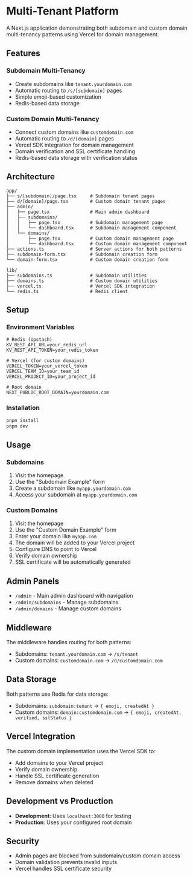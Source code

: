 # Multi-Tenant Platform

A Next.js application demonstrating both subdomain and custom domain multi-tenancy patterns using Vercel for domain management.

## Features

### Subdomain Multi-Tenancy

- Create subdomains like `tenant.yourdomain.com`
- Automatic routing to `/s/[subdomain]` pages
- Simple emoji-based customization
- Redis-based data storage

### Custom Domain Multi-Tenancy

- Connect custom domains like `customdomain.com`
- Automatic routing to `/d/[domain]` pages
- Vercel SDK integration for domain management
- Domain verification and SSL certificate handling
- Redis-based data storage with verification status

## Architecture

```
app/
├── s/[subdomain]/page.tsx     # Subdomain tenant pages
├── d/[domain]/page.tsx        # Custom domain tenant pages
├── admin/
│   ├── page.tsx               # Main admin dashboard
│   ├── subdomains/
│   │   ├── page.tsx           # Subdomain management page
│   │   └── dashboard.tsx      # Subdomain management component
│   └── domains/
│       ├── page.tsx           # Custom domain management page
│       └── dashboard.tsx      # Custom domain management component
├── actions.ts                 # Server actions for both patterns
├── subdomain-form.tsx         # Subdomain creation form
└── domain-form.tsx            # Custom domain creation form

lib/
├── subdomains.ts              # Subdomain utilities
├── domains.ts                 # Custom domain utilities
├── vercel.ts                  # Vercel SDK integration
└── redis.ts                   # Redis client
```

## Setup

### Environment Variables

```env
# Redis (Upstash)
KV_REST_API_URL=your_redis_url
KV_REST_API_TOKEN=your_redis_token

# Vercel (for custom domains)
VERCEL_TOKEN=your_vercel_token
VERCEL_TEAM_ID=your_team_id
VERCEL_PROJECT_ID=your_project_id

# Root domain
NEXT_PUBLIC_ROOT_DOMAIN=yourdomain.com
```

### Installation

```bash
pnpm install
pnpm dev
```

## Usage

### Subdomains

1. Visit the homepage
2. Use the "Subdomain Example" form
3. Create a subdomain like `myapp.yourdomain.com`
4. Access your subdomain at `myapp.yourdomain.com`

### Custom Domains

1. Visit the homepage
2. Use the "Custom Domain Example" form
3. Enter your domain like `myapp.com`
4. The domain will be added to your Vercel project
5. Configure DNS to point to Vercel
6. Verify domain ownership
7. SSL certificate will be automatically generated

## Admin Panels

- `/admin` - Main admin dashboard with navigation
- `/admin/subdomains` - Manage subdomains
- `/admin/domains` - Manage custom domains

## Middleware

The middleware handles routing for both patterns:

- Subdomains: `tenant.yourdomain.com` → `/s/tenant`
- Custom domains: `customdomain.com` → `/d/customdomain.com`

## Data Storage

Both patterns use Redis for data storage:

- Subdomains: `subdomain:tenant` → `{ emoji, createdAt }`
- Custom domains: `domain:customdomain.com` → `{ emoji, createdAt, verified, sslStatus }`

## Vercel Integration

The custom domain implementation uses the Vercel SDK to:

- Add domains to your Vercel project
- Verify domain ownership
- Handle SSL certificate generation
- Remove domains when deleted

## Development vs Production

- **Development**: Uses `localhost:3000` for testing
- **Production**: Uses your configured root domain

## Security

- Admin pages are blocked from subdomain/custom domain access
- Domain validation prevents invalid inputs
- Vercel handles SSL certificate security
